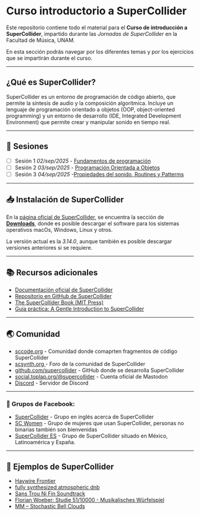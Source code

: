 # Curso introductorio a SuperCollider

Este repositorio contiene todo el material para el **Curso de introducción a SuperCollider**, impartido durante las *Jornadas de SuperCollider* en la Facultad de Música, UNAM. 

En esta sección podrás navegar por los diferentes temas y por los ejercicios que se impartirán durante el curso. 

---

## ¿Qué es SuperCollider?
SuperCollider es un entorno de programación de código abierto, que permite la síntesis de audio y la composición algorítmica. Incluye un lenguaje de programación orientado a objetos (OOP, object-oriented programming) y un entorno de desarrollo (IDE, Integrated Development Environment) que permite crear y manipular sonido en tiempo real. 

---
## 📝 Sesiones
- [ ] Sesión 1 *02/sep/2025* - [Fundamentos de programación](/contenido-teorico/fundamentos.md) 
- [ ] Sesión 2 *03/sep/2025* - [Programación Orientada a Objetos](/sesion-02/s2.md)
- [ ] Sesión 3 *04/sep/2025* -[Propiedades del sonido, Routines y Patterms](/sesion-03/s3.md)

---
## 📥 Instalación de SuperCollider
En la [página oficial de SuperCollider](https://supercollider.github.io/), se encuentra la sección de [**Downloads**](https://supercollider.github.io/downloads),  donde es posible descargar el software para los sistemas operativos macOs, Windows, Linux y otros. 

La versión actual es la *3.14.0*, aunque también es posible descargar versiones anteriores si se requiere.


---
## 📚 Recursos adicionales
- [Documentación oficial de SuperCollider](https://doc.sccode.org/)  
- [Repositorio en GitHub de SuperCollider](https://github.com/supercollider/supercollider)  
- [The SuperCollider Book (MIT Press)](https://mitpress.mit.edu/9780262049702/the-supercollider-book/)  
- [Guía práctica: A Gentle Introduction to SuperCollider](https://ccrma.stanford.edu/~ruviaro/texts/A_Gentle_Introduction_To_SuperCollider.pdf)  

---
## 🌏 Comunidad
- [sccode.org](https://sccode.org/) - Comunidad donde comaprten fragmentos de código SuperCollider
- [scsynth.org ](https://scsynth.org/) - Foro de la comunidad de SuperCollider
- [github.com/supercollider](https://github.com/supercollider) - GitHub donde se desarrolla SuperCollider
- [social.toplap.org/@supercollider](https://social.toplap.org/@supercollider/) - Cuenta oficial de Mastodon
- [Discord](https://discord.gg/43U8JRJz3B) - Servidor de Discord

---
### 👥 Grupos de Facebook:
- [SuperCollider](https://www.facebook.com/groups/supercollider/) - Grupo en inglés acerca de SuperCollider
- [SC Women](https://www.facebook.com/groups/653670444775977/) - Grupo de mujeres que usan SuperCollider, personas no binarias también son bienvenidas
- [SuperCollider ES](https://www.facebook.com/groups/109527502188/) - Grupo de SuperCollider situado en México, Latinoamérica y España.

---
## 🎵 Ejemplos de SuperCollider
- [Haywire Frontier](https://nathanho.bandcamp.com/album/haywire-frontier)
- [fully synthesized atmospheric dnb](https://youtu.be/XNI-cHtTc1g?si=dBGVlHTUrhUI_XeR)
- [Sans Trou Ni Fin Soundtrack](https://joowonpark.bandcamp.com/album/sans-trou-ni-fin-soundtrack)
- [Florian Woeber: Studie 51/10000 - Musikalisches Würfelspiel](https://youtu.be/_UMzhQ7c1uw?si=NfXmtRureyuDHJ-P)
- [MM – Stochastic Bell Clouds](https://patchstorage.com/mm-stochastic-bell-clouds/)